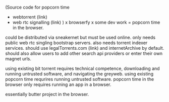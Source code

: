 (Source code for popcorn time
+ webtorrent (link)
+ web rtc signalling (link) ) 
x browserfy
x some dev work
= popcorn time in the browser. 

could be distributed via sneakernet but must be used online.
only needs public web rtc singling bootstrap servers. 
also needs torrent indexer services. 
    should use legalTorrents.com (link) and internetArchive by default. should also allow users to add other search api providers or enter their own magnet urls. 

using existing bit torrent requires technical competence, downloading and running untrusted software, and navigating the greyweb. 
using existing popcorn time requrires running untrusted software. 
popcorn time in the browser only requires running an app in a browser. 

essentially butter project in the browser.
